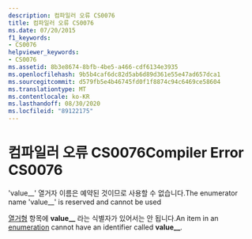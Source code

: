 ```yaml
---
description: 컴파일러 오류 CS0076
title: 컴파일러 오류 CS0076
ms.date: 07/20/2015
f1_keywords:
- CS0076
helpviewer_keywords:
- CS0076
ms.assetid: 8b3e8674-8bfb-4be5-a466-cdf6134e3935
ms.openlocfilehash: 9b5b4caf6dc82d5ab6d89d361e55e47ad657dca1
ms.sourcegitcommit: d579fb5e4b46745fd0f1f8874c94c6469ce58604
ms.translationtype: MT
ms.contentlocale: ko-KR
ms.lasthandoff: 08/30/2020
ms.locfileid: "89122175"
---
```

# <a name="compiler-error-cs0076"></a><span data-ttu-id="0f038-103">컴파일러 오류 CS0076</span><span class="sxs-lookup"><span data-stu-id="0f038-103">Compiler Error CS0076</span></span>
<span data-ttu-id="0f038-104">'value__' 열거자 이름은 예약된 것이므로 사용할 수 없습니다.</span><span class="sxs-lookup"><span data-stu-id="0f038-104">The enumerator name 'value__' is reserved and cannot be used</span></span>  
  
 <span data-ttu-id="0f038-105">[열거형](../language-reference/builtin-types/enum.md) 항목에 **value__** 라는 식별자가 있어서는 안 됩니다.</span><span class="sxs-lookup"><span data-stu-id="0f038-105">An item in an [enumeration](../language-reference/builtin-types/enum.md) cannot have an identifier called **value__**.</span></span>
